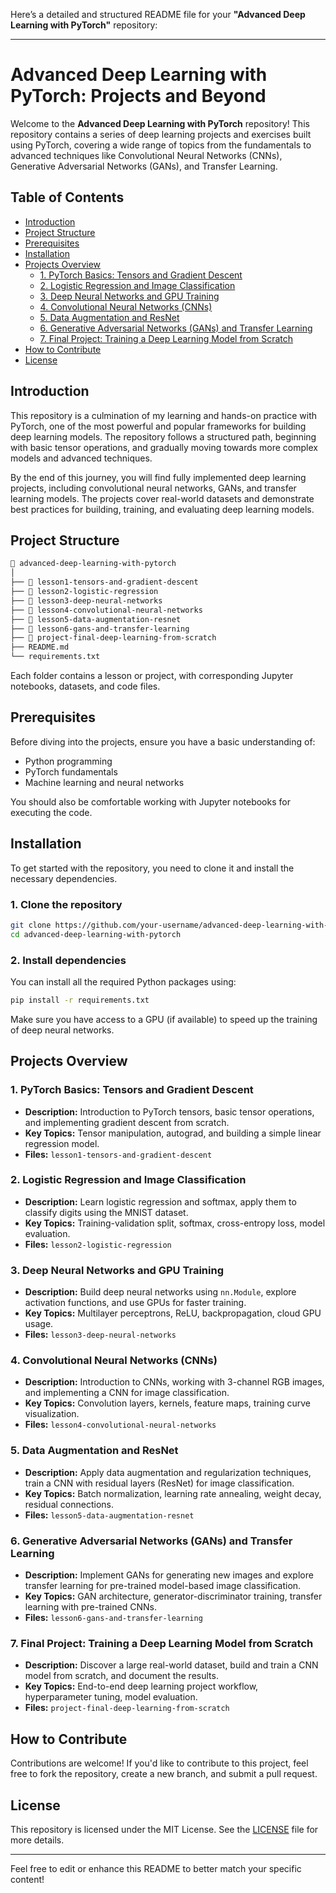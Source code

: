 Here’s a detailed and structured README file for your **"Advanced Deep Learning with PyTorch"** repository:

---

# Advanced Deep Learning with PyTorch: Projects and Beyond

Welcome to the **Advanced Deep Learning with PyTorch** repository! This repository contains a series of deep learning projects and exercises built using PyTorch, covering a wide range of topics from the fundamentals to advanced techniques like Convolutional Neural Networks (CNNs), Generative Adversarial Networks (GANs), and Transfer Learning.

## Table of Contents
- [Introduction](#introduction)
- [Project Structure](#project-structure)
- [Prerequisites](#prerequisites)
- [Installation](#installation)
- [Projects Overview](#projects-overview)
  - [1. PyTorch Basics: Tensors and Gradient Descent](#1-pytorch-basics-tensors-and-gradient-descent)
  - [2. Logistic Regression and Image Classification](#2-logistic-regression-and-image-classification)
  - [3. Deep Neural Networks and GPU Training](#3-deep-neural-networks-and-gpu-training)
  - [4. Convolutional Neural Networks (CNNs)](#4-convolutional-neural-networks-cnns)
  - [5. Data Augmentation and ResNet](#5-data-augmentation-and-resnet)
  - [6. Generative Adversarial Networks (GANs) and Transfer Learning](#6-generative-adversarial-networks-gans-and-transfer-learning)
  - [7. Final Project: Training a Deep Learning Model from Scratch](#7-final-project-training-a-deep-learning-model-from-scratch)
- [How to Contribute](#how-to-contribute)
- [License](#license)

## Introduction

This repository is a culmination of my learning and hands-on practice with PyTorch, one of the most powerful and popular frameworks for building deep learning models. The repository follows a structured path, beginning with basic tensor operations, and gradually moving towards more complex models and advanced techniques.

By the end of this journey, you will find fully implemented deep learning projects, including convolutional neural networks, GANs, and transfer learning models. The projects cover real-world datasets and demonstrate best practices for building, training, and evaluating deep learning models.

## Project Structure

```bash
📂 advanced-deep-learning-with-pytorch
│
├── 📂 lesson1-tensors-and-gradient-descent
├── 📂 lesson2-logistic-regression
├── 📂 lesson3-deep-neural-networks
├── 📂 lesson4-convolutional-neural-networks
├── 📂 lesson5-data-augmentation-resnet
├── 📂 lesson6-gans-and-transfer-learning
├── 📂 project-final-deep-learning-from-scratch
├── README.md
└── requirements.txt
```

Each folder contains a lesson or project, with corresponding Jupyter notebooks, datasets, and code files.

## Prerequisites

Before diving into the projects, ensure you have a basic understanding of:
- Python programming
- PyTorch fundamentals
- Machine learning and neural networks

You should also be comfortable working with Jupyter notebooks for executing the code.

## Installation

To get started with the repository, you need to clone it and install the necessary dependencies.

### 1. Clone the repository

```bash
git clone https://github.com/your-username/advanced-deep-learning-with-pytorch.git
cd advanced-deep-learning-with-pytorch
```

### 2. Install dependencies

You can install all the required Python packages using:

```bash
pip install -r requirements.txt
```

Make sure you have access to a GPU (if available) to speed up the training of deep neural networks.

## Projects Overview

### 1. PyTorch Basics: Tensors and Gradient Descent
- **Description:** Introduction to PyTorch tensors, basic tensor operations, and implementing gradient descent from scratch.
- **Key Topics:** Tensor manipulation, autograd, and building a simple linear regression model.
- **Files:** `lesson1-tensors-and-gradient-descent`

### 2. Logistic Regression and Image Classification
- **Description:** Learn logistic regression and softmax, apply them to classify digits using the MNIST dataset.
- **Key Topics:** Training-validation split, softmax, cross-entropy loss, model evaluation.
- **Files:** `lesson2-logistic-regression`

### 3. Deep Neural Networks and GPU Training
- **Description:** Build deep neural networks using `nn.Module`, explore activation functions, and use GPUs for faster training.
- **Key Topics:** Multilayer perceptrons, ReLU, backpropagation, cloud GPU usage.
- **Files:** `lesson3-deep-neural-networks`

### 4. Convolutional Neural Networks (CNNs)
- **Description:** Introduction to CNNs, working with 3-channel RGB images, and implementing a CNN for image classification.
- **Key Topics:** Convolution layers, kernels, feature maps, training curve visualization.
- **Files:** `lesson4-convolutional-neural-networks`

### 5. Data Augmentation and ResNet
- **Description:** Apply data augmentation and regularization techniques, train a CNN with residual layers (ResNet) for image classification.
- **Key Topics:** Batch normalization, learning rate annealing, weight decay, residual connections.
- **Files:** `lesson5-data-augmentation-resnet`

### 6. Generative Adversarial Networks (GANs) and Transfer Learning
- **Description:** Implement GANs for generating new images and explore transfer learning for pre-trained model-based image classification.
- **Key Topics:** GAN architecture, generator-discriminator training, transfer learning with pre-trained CNNs.
- **Files:** `lesson6-gans-and-transfer-learning`

### 7. Final Project: Training a Deep Learning Model from Scratch
- **Description:** Discover a large real-world dataset, build and train a CNN model from scratch, and document the results.
- **Key Topics:** End-to-end deep learning project workflow, hyperparameter tuning, model evaluation.
- **Files:** `project-final-deep-learning-from-scratch`

## How to Contribute

Contributions are welcome! If you'd like to contribute to this project, feel free to fork the repository, create a new branch, and submit a pull request.

## License

This repository is licensed under the MIT License. See the [LICENSE](LICENSE) file for more details.

---

Feel free to edit or enhance this README to better match your specific content!
